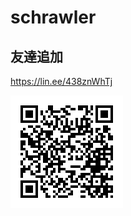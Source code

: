 # schrawler

## 友達追加
https://lin.ee/438znWhTj

![QR Code](https://raw.githubusercontent.com/ctrlxc/schrawler/master/img/qr.png)
